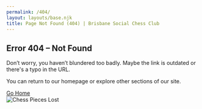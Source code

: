 ```yaml
---
permalink: /404/
layout: layouts/base.njk
title: Page Not Found (404) | Brisbane Social Chess Club
---
```


<section class="px-4 max-w-3xl mx-auto flex flex-col items-center gap-6">
  <!-- Heading -->
  <h2 class="text-center text-2xl md:text-3xl font-bold text-[#b7b4ed] uppercase mb-2">
    Error 404 – Not Found
  </h2>
  <!-- Description -->
  <p class="text-center text-white text-base md:text-lg mb-8">
    Don’t worry, you haven’t blundered too badly. Maybe the link is outdated or there's a typo in the URL.
  </p>
  <p class="text-center text-white text-base md:text-lg mb-8">
    You can return to our homepage or explore other sections of our site.
  </p>
  <!-- Button -->
  <div class="flex flex-col gap-3 mt-4 w-full max-w-xs">
    <a href="{{ '/' | url }}" class="w-full text-center py-3 px-6 bg-indigo-900 hover:bg-indigo-500 text-black font-bold rounded-full shadow-md hover:shadow-lg transition transform">
      Go Home
    </a>
  </div>
  <!-- Image -->
  <img src="{{ '/assets/locations.jpg' | url }}" alt="Chess Pieces Lost" class="mt-6 rounded-lg w-full max-w-md object-cover" />
</section>
